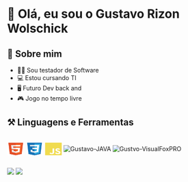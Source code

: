 <h1>👋 Olá, eu sou o Gustavo Rizon Wolschick</h1>

<h2>🙎 Sobre mim</h2>

- 👨‍💻 Sou testador de Software
- 💻 Estou cursando TI
- 🖥️ Futuro Dev back and
- 🎮 Jogo no tempo livre

<h2>⚒️ Linguagens e Ferramentas</h2>

<div style="display: inline_block"><br>
  <img align="center" alt="Gustavo-HTML" height="30" width="40" src="https://raw.githubusercontent.com/devicons/devicon/master/icons/html5/html5-original.svg">
  <img align="center" alt="Gustavo-CSS" height="30" width="40" src="https://raw.githubusercontent.com/devicons/devicon/master/icons/css3/css3-original.svg">
  <img align="center" alt="Gustavo-Js" height="30" width="40" src="https://raw.githubusercontent.com/devicons/devicon/master/icons/javascript/javascript-plain.svg">
  <img align="center" alt="Gustavo-JAVA" height="30" width="40" src="https://cdn.jsdelivr.net/gh/devicons/devicon/icons/java/java-original.svg">
  <img align="center" alt="Gustvo-VisualFoxPRO" height="30" width="40" src="https://upload.wikimedia.org/wikipedia/commons/6/64/Foxpro-icon.png?20180430034526">
</div>

##

<div>
  <a href = "mailto:gustavorw7@gmail.com"><img src="https://img.shields.io/badge/-Gmail-%23333?style=for-the-badge&logo=gmail&logoColor=white" target="_blank"></a>
  <a 
  href="https://instagram.com/gustavorizon" target="_blank"><img src="https://img.shields.io/badge/-Instagram-%23E4405F?style=for-the-badge&logo=instagram&logoColor=white" target="_blank"></a>
</div>

          
